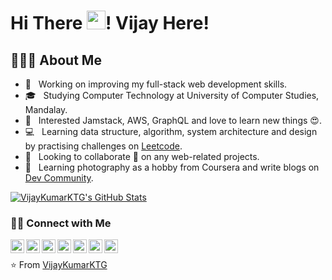 # Hi There <img src="https://raw.githubusercontent.com/iampavangandhi/iampavangandhi/master/gifs/Hi.gif" width="30px">! Vijay Here!

## 👨🏻‍💻 About Me

- 🔭 &nbsp; Working on improving my full-stack web development skills.
- 🎓 &nbsp; Studying Computer Technology at University of Computer Studies, Mandalay. 
- 🌱 &nbsp; Interested Jamstack, AWS, GraphQL and love to learn new things 😍.
- 💻 &nbsp; Learning data structure, algorithm, system architecture and design by practising challenges on [Leetcode](https://leetcode.com/vijaykumarktg/).
- 💼 &nbsp; Looking to collaborate 👯 on any web-related projects.
- 🤔 &nbsp; Learning photography as a hobby from Coursera and write blogs on [Dev Community](https://dev.to/vijaykumarktg18).

[![VijayKumarKTG's GitHub Stats](https://github-readme-stats.vercel.app/api?username=VijayKumarKTG&show_icons=true)](https://github.com/VijayKumarKTG)

<h3> 🤝🏻 Connect with Me </h3>

<a href="https://vijaykumar.vercel.app">
  <img align="left" alt="Vijay's Portfolio" width="22px" src="https://cdn.jsdelivr.net/npm/@fortawesome/fontawesome-free@5.14.0/svgs/solid/globe.svg" />
</a>
<a href="mailto:vijaykumardevktg@gmail.com">
  <img align="left" alt="Mail to Vijay" width="22px" src="https://cdn.jsdelivr.net/npm/@fortawesome/fontawesome-free@5.14.0/svgs/solid/mail-bulk.svg" />
</a>
<a href="https://www.linkedin.com/in/vijaykumarktg/">
  <img align="left" alt="Vijay's Linkdein" width="22px" src="https://cdn.jsdelivr.net/npm/simple-icons@v3/icons/linkedin.svg" />
</a>
<a href="https://twitter.com/vijaykumarktg18">
  <img align="left" alt="Vijay's Twitter" width="22px" src="https://cdn.jsdelivr.net/npm/simple-icons@v3/icons/twitter.svg" />
</a>
<a href="https://stackoverflow.com/users/10521908/vijay-kumar">
  <img align="left" alt="Vijay's Linkdein" width="22px" src="https://cdn.jsdelivr.net/npm/simple-icons@3.7.0/icons/stackoverflow.svg" />
</a>
<a href="https://www.instagram.com/vijaykumarktg18/">
  <img align="left" alt="Vijay's Instagram" width="22px" src="https://cdn.jsdelivr.net/npm/@fortawesome/fontawesome-free@5.14.0/svgs/brands/instagram.svg" />
</a>
<a href="https://web.facebook.com/profile.php?id=100022369323480">
  <img align="left" alt="Vijay's Facebook" width="22px" src="https://cdn.jsdelivr.net/npm/@fortawesome/fontawesome-free@5.14.0/svgs/brands/facebook.svg" />
</a>

<br />

⭐️ From [VijayKumarKTG](https://github.com/VijayKumarKTG)
